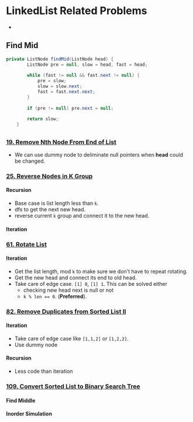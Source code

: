# LinkedList Related Problems
*

## Find Mid

```java
private ListNode findMid(ListNode head) {
        ListNode pre = null, slow = head, fast = head;
        
        while (fast != null && fast.next != null) {
            pre = slow;
            slow = slow.next;
            fast = fast.next.next;
        }
        
        if (pre != null) pre.next = null;
        
        return slow;
    }
```

## 
### [19. Remove Nth Node From End of List](https://github.com/weltond/DataStructure/blob/master/LeetCode/linkedlist/19-Remove-Nth-Node-From-End-of-List.md)
- We can use dummy node to deliminate null pointers when **head** could be changed.

### [25. Reverse Nodes in K Group](https://github.com/weltond/DataStructure/blob/master/LeetCode/linkedlist/25-Reverse-Nodes-in-K-Group.md)
#### Recursion
- Base case is list length less than `k`.
- dfs to get the next new head.
- reverse current `k` group and connect it to the new head.

#### Iteration

### [61. Rotate List](https://github.com/weltond/DataStructure/blob/master/LeetCode/linkedlist/Lc61RotateList.java) 
#### Iteration
- Get the list length, mod `k` to make sure we don't have to repeat rotating.
- Get the new head and connect its end to old head.
- Take care of edge case. `[1] 0`, `[1] 1`. This can be solved either
  - checking new head next is null or not
  - `k % len == 0`. (**Preferred**).
  
### [82. Remove Duplicates from Sorted List II](https://github.com/weltond/DataStructure/blob/master/LeetCode/linkedlist/Lc82RemoveDupfromSortedListII.java) 
#### Iteration
- Take care of edge case like `[1,1,2]` or `[1,2,2]`.
- Use dummy node
#### Recursion
- Less code than iteration

### [109. Convert Sorted List to Binary Search Tree]()
#### Find Middle
#### Inorder Simulation
